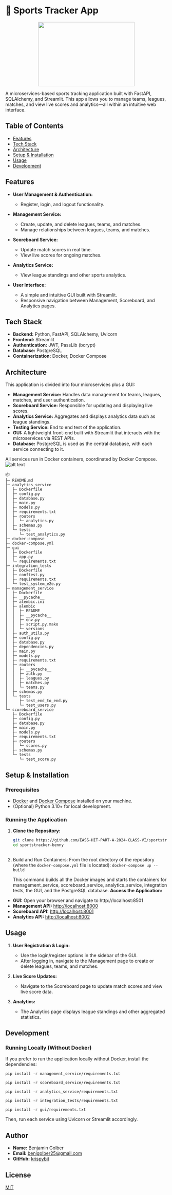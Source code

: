 
# :basketball: Sports Tracker App
<p align="center">
  <img width="300" height="200" src="https://github.com/EASS-HIT-PART-A-2024-CLASS-VI/sportstracker-benny/blob/main/images/logo.png">
</p>
A microservices-based sports tracking application built with FastAPI, SQLAlchemy, and Streamlit. This app allows you to manage teams, leagues, matches, and view live scores and analytics—all within an intuitive web interface.

## Table of Contents

- [Features](#features)
- [Tech Stack](#tech-stack)
- [Architecture](#architecture)
- [Setup & Installation](#setup--installation)
- [Usage](#usage)
- [Development](#development)

## Features

- **User Management & Authentication:**  
  - Register, login, and logout functionality.
  
- **Management Service:**  
  - Create, update, and delete leagues, teams, and matches.
  - Manage relationships between leagues, teams, and matches.
  
- **Scoreboard Service:**  
  - Update match scores in real time.
  - View live scores for ongoing matches.
  
- **Analytics Service:**  
  - View league standings and other sports analytics.
  
- **User Interface:**  
  - A simple and intuitive GUI built with Streamlit.
  - Responsive navigation between Management, Scoreboard, and Analytics pages.

## Tech Stack

- **Backend:** Python, FastAPI, SQLAlchemy, Uvicorn  
- **Frontend:** Streamlit  
- **Authentication:** JWT, PassLib (bcrypt)  
- **Database:** PostgreSQL  
- **Containerization:** Docker, Docker Compose  

## Architecture

This application is divided into four microservices plus a GUI:

- **Management Service:** Handles data management for teams, leagues, matches, and user authentication.
- **Scoreboard Service:** Responsible for updating and displaying live scores.
- **Analytics Service:** Aggregates and displays analytics data such as league standings.
- **Testing Service:** End to end test of the application.
- **GUI:** A lightweight front-end built with Streamlit that interacts with the microservices via REST APIs.
- **Database:** PostgreSQL is used as the central database, with each service connecting to it.

All services run in Docker containers, coordinated by Docker Compose.
![alt text](https://github.com/EASS-HIT-PART-A-2024-CLASS-VI/sportstracker-benny/blob/main/images/mermaid-diagram-2025-02-22-154132.png "Logo Title Text 1")

```
📦 
├─ README.md
├─ analytics_service
│  ├─ Dockerfile
│  ├─ config.py
│  ├─ database.py
│  ├─ main.py
│  ├─ models.py
│  ├─ requirements.txt
│  ├─ routers
│  │  └─ analytics.py
│  ├─ schemas.py
│  └─ tests
│     └─ test_analytics.py
├─ docker-compose
├─ docker-compose.yml
├─ gui
│  ├─ Dockerfile
│  ├─ app.py
│  └─ requirements.txt
├─ integration_tests
│  ├─ Dockerfile
│  ├─ conftest.py
│  ├─ requirements.txt
│  └─ test_system_e2e.py
├─ management_service
│  ├─ Dockerfile
│  ├─ __pycache__
│  ├─ alembic.ini
│  ├─ alembic
│  │  ├─ README
│  │  ├─ __pycache__
│  │  ├─ env.py
│  │  ├─ script.py.mako
│  │  └─ versions
│  ├─ auth_utils.py
│  ├─ config.py
│  ├─ database.py
│  ├─ dependencies.py
│  ├─ main.py
│  ├─ models.py
│  ├─ requirements.txt
│  ├─ routers
│  │  ├─ __pycache__
│  │  ├─ auth.py
│  │  ├─ leagues.py
│  │  ├─ matches.py
│  │  └─ teams.py
│  ├─ schemas.py
│  └─ tests
│     ├─ test_end_to_end.py
│     └─ test_users.py
└─ scoreboard_service
   ├─ Dockerfile
   ├─ config.py
   ├─ database.py
   ├─ main.py
   ├─ models.py
   ├─ requirements.txt
   ├─ routers
   │  └─ scores.py
   ├─ schemas.py
   └─ tests
      └─ test_score.py
```
## Setup & Installation

### Prerequisites

- [Docker](https://www.docker.com/get-started) and [Docker Compose](https://docs.docker.com/compose/install/) installed on your machine.
- (Optional) Python 3.10+ for local development.

### Running the Application

1. **Clone the Repository:**

   ```bash
   git clone https://github.com/EASS-HIT-PART-A-2024-CLASS-VI/sportstracker-benny
   cd sportstracker-benny
  
2. Build and Run Containers:
From the root directory of the repository (where the `docker-compose.yml` file is located):
`docker-compose up --build` 

	This command builds all the Docker images and starts the containers for management_service, scoreboard_service, analytics_service, integration tests, the GUI, and the PostgreSQL database.
**Access the Application:**

-   **GUI:** Open your browser and navigate to http://localhost:8501
-   **Management API:** [http://localhost:8000](http://localhost:8000)
-   **Scoreboard API:** [http://localhost:8001](http://localhost:8001)
-   **Analytics API:** [http://localhost:8002](http://localhost:8002)

## Usage

1.  **User Registration & Login:**
    
    -   Use the login/register options in the sidebar of the GUI.
    -   After logging in, navigate to the Management page to create or delete leagues, teams, and matches.
2.  **Live Score Updates:**
    
    -   Navigate to the Scoreboard page to update match scores and view live score data.
3.  **Analytics:**
    
    -   The Analytics page displays league standings and other aggregated statistics.

## Development

### Running Locally (Without Docker)

If you prefer to run the application locally without Docker, install the dependencies:

`pip install -r management_service/requirements.txt`

`pip install -r scoreboard_service/requirements.txt`

`pip install -r analytics_service/requirements.txt`

`pip install -r integration_tests/requirements.txt`

`pip install -r gui/requirements.txt` 

Then, run each service using Uvicorn or Streamlit accordingly.

##  Author
-   **Name:**  Benjamin Golber
-   **Email:**  [benigolber25@gmail.com](mailto:ofircohen599@gmail.com)
-   **GitHub:**  [krispybit](https://github.com/krispybit1)

## License

[MIT]() 
